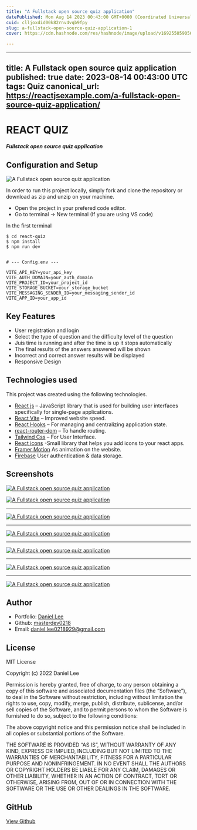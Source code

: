 ```yaml
---
title: "A Fullstack open source quiz application"
datePublished: Mon Aug 14 2023 00:43:00 GMT+0000 (Coordinated Universal Time)
cuid: clljoxdid00k82rnv4vqb9fpy
slug: a-fullstack-open-source-quiz-application-1
cover: https://cdn.hashnode.com/res/hashnode/image/upload/v1692550590568/668fbec6-5675-4c31-acd5-dedd2253953d.jpeg

---
```


---
title: A Fullstack open source quiz application
published: true
date: 2023-08-14 00:43:00 UTC
tags: Quiz
canonical_url: https://reactjsexample.com/a-fullstack-open-source-quiz-application/
---

# REACT QUIZ 

##### Fullstack open source quiz application 

## Configuration and Setup
 ![A Fullstack open source quiz application](https://cdn.hashnode.com/res/hashnode/image/upload/v1692550590568/668fbec6-5675-4c31-acd5-dedd2253953d.jpeg)

In order to run this project locally, simply fork and clone the repository or download as zip and unzip on your machine.

- Open the project in your prefered code editor.
- Go to terminal -> New terminal (If you are using VS code)

In the first terminal

```
$ cd react-quiz
$ npm install
$ npm run dev


# --- Config.env ---

VITE_API_KEY=your_api_key
VITE_AUTH_DOMAIN=your_auth_domain
VITE_PROJECT_ID=your_project_id
VITE_STORAGE_BUCKET=your_storage_bucket
VITE_MESSAGING_SENDER_ID=your_messaging_sender_id
VITE_APP_ID=your_app_id

```

## Key Features

- User registration and login
- Select the type of question and the difficulty level of the question
- Juis time is running and after the time is up it stops automatically
- The final results of the answers answered will be shown
- Incorrect and correct answer results will be displayed
- Responsive Design

## Technologies used

This project was created using the following technologies.

- [React js](https://www.npmjs.com/package/react) – JavaScript library that is used for building user interfaces specifically for single-page applications.
- [React Vite](https://vitejs.dev/guide/) – Improved website speed.
- [React Hooks](https://reactjs.org/docs/hooks-intro.html) – For managing and centralizing application state.
- [react-router-dom](https://www.npmjs.com/package/react-router-dom) – To handle routing.
- [Tailwind Css](https://tailwindcss.com/) – For User Interface.
- [React icons](https://react-icons.github.io/react-icons/) -Small library that helps you add icons to your react apps.
- [Framer Motion](https://www.framer.com/motion/) As animation on the website.
- [Firebase](https://firebase.google.com/) User authentication & data storage.

## Screenshots

[![A Fullstack open source quiz application](https://cdn.hashnode.com/res/hashnode/image/upload/v1692550591908/0e3fec87-d574-420e-b51f-1fe68e347339.png)](https://camo.githubusercontent.com/097eef76a834e5e35851aac4857446ba3bc77b1af69ab5cb01486b89887736f4/68747470733a2f2f692e6962622e636f2f356354357a33352f696d672d312d677165726f342e706e67)

[![A Fullstack open source quiz application](https://cdn.hashnode.com/res/hashnode/image/upload/v1692550592882/11137541-52f9-4d11-8de9-5452448b5e28.png)](https://camo.githubusercontent.com/c8e2dba5afeec111ccc3ee7f207957d0734b00b46287ccd3c251624228b62bfb/68747470733a2f2f692e6962622e636f2f72376a763166322f696d672d322d756b6a6468322e706e67)

* * *

[![A Fullstack open source quiz application](https://cdn.hashnode.com/res/hashnode/image/upload/v1692550593928/a94faf4a-6dd7-4391-bfb9-6935858e9fcd.png)](https://camo.githubusercontent.com/deb3d8b8d4d4639ffec5ee2e55e8c0a35aa044530fd7dda5e8b5eb071f2da3c7/68747470733a2f2f692e6962622e636f2f766438563153532f696d672d332d743675786f6a2e706e67)

* * *

[![A Fullstack open source quiz application](https://cdn.hashnode.com/res/hashnode/image/upload/v1692550595035/cdbccd5f-62e5-40be-9668-4bb1da881fba.png)](https://camo.githubusercontent.com/52c4ace207ab36c0c89cdd9d47852a859ea7b8073fe73d9618597fb60fa05120/68747470733a2f2f692e6962622e636f2f59376d54536b532f696d672d342d6274657669722e706e67)

* * *

[![A Fullstack open source quiz application](https://cdn.hashnode.com/res/hashnode/image/upload/v1692550595935/09ec2880-0a0c-4792-b1a6-13e446c274b7.png)](https://camo.githubusercontent.com/9e07830a3b2ba86677cea7857cb9e0304ebdff28a88c8be53e185a7f22e042a0/68747470733a2f2f692e6962622e636f2f3470775a536b702f696d672d352d6f616b6a78322e706e67)

* * *

[![A Fullstack open source quiz application](https://cdn.hashnode.com/res/hashnode/image/upload/v1692550596882/54f3d873-be96-4c9b-bd97-71f296b8fd73.png)](https://camo.githubusercontent.com/c69b5936da0dcd54d8bc7e3265f22a51bbbff1281a859056b9f556c2a2ec9911/68747470733a2f2f692e6962622e636f2f3743304b4a34762f696d672d362d7071656679392e706e67)

* * *

[![A Fullstack open source quiz application](https://cdn.hashnode.com/res/hashnode/image/upload/v1692550597872/8ca02d38-bd16-4830-89e1-861928339d4d.png)](https://camo.githubusercontent.com/a6821ec7fa2d121a87ebceddcd6b2a74a1873a712e72cc8f6d456ab7d9f1fda5/68747470733a2f2f692e6962622e636f2f5a3234784431502f696d672d372d7766727662372e706e67)

## Author

- Portfolio: [Daniel Lee](http://masterdev0218.portfolio.app)
- Github: [masterdev0218](https://github.com/masterdev0218)
- Email: [daniel.lee0218929@gmail.com](mailto:daniel.lee0218929@gmail.com)

## License

MIT License

Copyright (c) 2022 Daniel Lee

Permission is hereby granted, free of charge, to any person obtaining a copy of this software and associated documentation files (the “Software”), to deal in the Software without restriction, including without limitation the rights to use, copy, modify, merge, publish, distribute, sublicense, and/or sell copies of the Software, and to permit persons to whom the Software is furnished to do so, subject to the following conditions:

The above copyright notice and this permission notice shall be included in all copies or substantial portions of the Software.

THE SOFTWARE IS PROVIDED “AS IS”, WITHOUT WARRANTY OF ANY KIND, EXPRESS OR IMPLIED, INCLUDING BUT NOT LIMITED TO THE WARRANTIES OF MERCHANTABILITY, FITNESS FOR A PARTICULAR PURPOSE AND NONINFRINGEMENT. IN NO EVENT SHALL THE AUTHORS OR COPYRIGHT HOLDERS BE LIABLE FOR ANY CLAIM, DAMAGES OR OTHER LIABILITY, WHETHER IN AN ACTION OF CONTRACT, TORT OR OTHERWISE, ARISING FROM, OUT OF OR IN CONNECTION WITH THE SOFTWARE OR THE USE OR OTHER DEALINGS IN THE SOFTWARE.

## GitHub

[View Github](https://github.com/daniellee0218/react-quiz?ref=reactjsexample.com)
